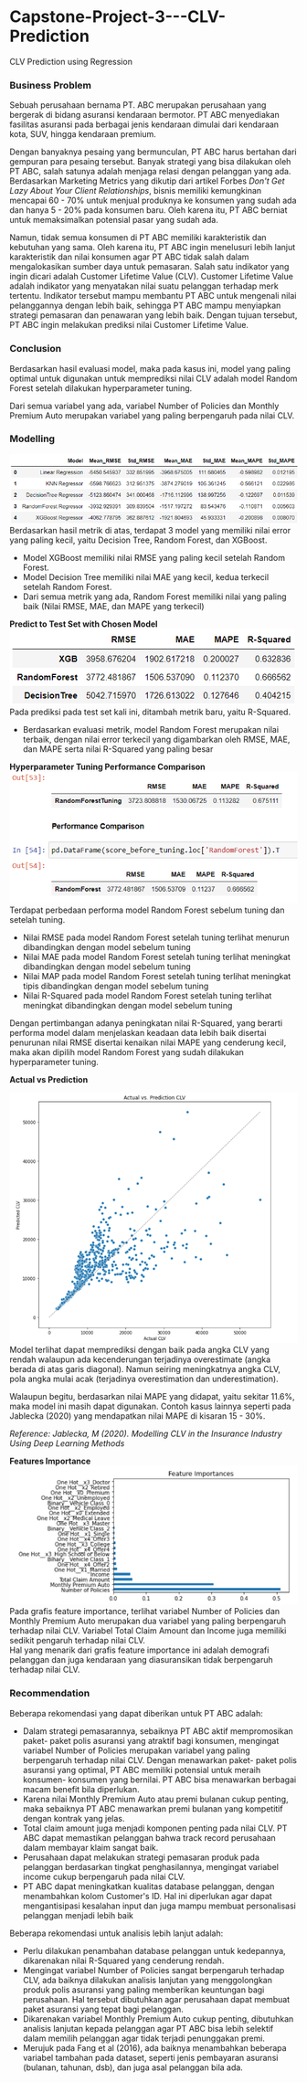 # Capstone-Project-3---CLV-Prediction
CLV Prediction using Regression
### **Business Problem**  
Sebuah perusahaan bernama PT. ABC merupakan perusahaan yang bergerak di bidang asuransi kendaraan bermotor. PT ABC menyediakan fasilitas asuransi pada berbagai jenis kendaraan dimulai dari kendaraan kota, SUV, hingga kendaraan premium.  
  
  
Dengan banyaknya pesaing yang bermunculan, PT ABC harus bertahan dari gempuran para pesaing tersebut. Banyak strategi yang bisa dilakukan oleh PT ABC, salah satunya adalah menjaga relasi dengan pelanggan yang ada. Berdasarkan Marketing Metrics yang dikutip dari artikel Forbes *Don't Get Lazy About Your Client Relationships*, bisnis memiliki kemungkinan mencapai 60 - 70% untuk menjual produknya ke konsumen yang sudah ada dan hanya 5 - 20% pada konsumen baru. Oleh karena itu, PT ABC berniat untuk memaksimalkan potensial pasar yang sudah ada.  

    
Namun, tidak semua konsumen di PT ABC memiliki karakteristik dan kebutuhan yang sama. Oleh karena itu, PT ABC ingin menelusuri lebih lanjut karakteristik dan nilai konsumen agar PT ABC tidak salah dalam mengalokasikan sumber daya untuk pemasaran. Salah satu indikator yang ingin dicari adalah Customer Lifetime Value (CLV). Customer Lifetime Value adalah indikator yang menyatakan nilai suatu pelanggan terhadap merk tertentu. Indikator tersebut mampu membantu PT ABC untuk mengenali nilai pelanggannya dengan lebih baik, sehingga PT ABC mampu menyiapkan strategi pemasaran dan penawaran yang lebih baik. Dengan tujuan tersebut, PT ABC ingin melakukan prediksi nilai Customer Lifetime Value.  
  
### **Conclusion**  
Berdasarkan hasil evaluasi model, maka pada kasus ini, model yang paling optimal untuk digunakan untuk memprediksi nilai CLV adalah model Random Forest setelah dilakukan hyperparameter tuning.  
  
Dari semua variabel yang ada, variabel Number of Policies dan Monthly Premium Auto merupakan variabel yang paling berpengaruh pada nilai CLV.  
  
### **Modelling**  
![alt text](https://github.com/ChrisAntococt471/Capstone-Project-3---CLV-Prediction/blob/main/Model%20Eval.png)  
Berdasarkan hasil metrik di atas, terdapat 3 model yang memiliki nilai error yang paling kecil, yaitu Decision Tree, Random Forest, dan XGBoost.  
- Model XGBoost memiliki nilai RMSE yang paling kecil setelah Random Forest.
- Model Decision Tree memiliki nilai MAE yang kecil, kedua terkecil setelah Random Forest.  
- Dari semua metrik yang ada, Random Forest memiliki nilai yang paling baik (Nilai RMSE, MAE, dan MAPE yang terkecil)  
  
**Predict to Test Set with Chosen Model**  
![alt text](https://github.com/ChrisAntococt471/Capstone-Project-3---CLV-Prediction/blob/main/Model%20Eval1.png)  
Pada prediksi pada test set kali ini, ditambah metrik baru, yaitu R-Squared.  
- Berdasarkan evaluasi metrik, model Random Forest merupakan nilai terbaik, dengan nilai error terkecil yang digambarkan oleh RMSE, MAE, dan MAPE serta nilai R-Squared yang paling besar  
  
**Hyperparameter Tuning Performance Comparison**    
![alt text](https://github.com/ChrisAntococt471/Capstone-Project-3---CLV-Prediction/blob/main/Performance%20comparison.png)  
Terdapat perbedaan performa model Random Forest sebelum tuning dan setelah tuning.  
- Nilai RMSE pada model Random Forest setelah tuning terlihat menurun dibandingkan dengan model sebelum tuning  
- Nilai MAE pada model Random Forest setelah tuning terlihat meningkat dibandingkan dengan model sebelum tuning  
- Nilai MAP pada model Random Forest setelah tuning terlihat meningkat tipis dibandingkan dengan model sebelum tuning  
- Nilai R-Squared pada model Random Forest setelah tuning terlihat meningkat dibandingkan dengan model sebelum tuning  
  
Dengan pertimbangan adanya peningkatan nilai R-Squared, yang berarti performa model dalam menjelaskan keadaan data lebih baik disertai penurunan nilai RMSE disertai kenaikan nilai MAPE yang cenderung kecil, maka akan dipilih model Random Forest yang sudah dilakukan hyperparameter tuning.  
  
**Actual vs Prediction**   
  
![alt text](https://github.com/ChrisAntococt471/Capstone-Project-3---CLV-Prediction/blob/main/Actual%20vs%20Pred.png)  
Model terlihat dapat memprediksi dengan baik pada angka CLV yang rendah walaupun ada kecenderungan terjadinya overestimate (angka berada di atas garis diagonal). Namun seiring meningkatnya angka CLV, pola angka mulai acak (terjadinya overestimation dan underestimation).  
  
Walaupun begitu, berdasarkan nilai MAPE yang didapat, yaitu sekitar 11.6%, maka model ini masih dapat digunakan. Contoh kasus lainnya seperti pada Jablecka (2020) yang mendapatkan nilai MAPE di kisaran 15 - 30%.

*Reference: Jablecka, M (2020). Modelling CLV in the Insurance Industry Using Deep Learning Methods*  
  
**Features Importance**  
![alt text](https://github.com/ChrisAntococt471/Capstone-Project-3---CLV-Prediction/blob/main/Features%20Importance.png)  
Pada grafis feature importance, terlihat variabel Number of Policies dan Monthly Premium Auto merupakan dua variabel yang paling berpengaruh terhadap nilai CLV. Variabel Total Claim Amount dan Income juga memiliki sedikit pengaruh terhadap nilai CLV.  
Hal yang menarik dari grafis feature importance ini adalah demografi pelanggan dan juga kendaraan yang diasuransikan tidak berpengaruh terhadap nilai CLV.
  
### **Recommendation**  
Beberapa rekomendasi yang dapat diberikan untuk PT ABC adalah:  
- Dalam strategi pemasarannya, sebaiknya PT ABC aktif mempromosikan paket- paket polis asuransi yang atraktif bagi konsumen, mengingat variabel Number of Policies merupakan variabel yang paling berpengaruh terhadap nilai CLV. Dengan menawarkan paket- paket polis asuransi yang optimal, PT ABC memiliki potensial untuk meraih konsumen- konsumen yang bernilai. PT ABC bisa menawarkan berbagai macam benefit bila diperlukan.  
- Karena nilai Monthly Premium Auto atau premi bulanan cukup penting, maka sebaiknya PT ABC menawarkan premi bulanan yang kompetitif dengan kontrak yang jelas.  
- Total claim amount juga menjadi komponen penting pada nilai CLV. PT ABC dapat memastikan pelanggan bahwa track record perusahaan dalam membayar klaim sangat baik.  
- Perusahaan dapat melakukan strategi pemasaran produk pada pelanggan berdasarkan tingkat penghasilannya, mengingat variabel income cukup berpengaruh pada nilai CLV.  
- PT ABC dapat meningkatkan kualitas database pelanggan, dengan menambahkan kolom Customer's ID. Hal ini diperlukan agar dapat mengantisipasi kesalahan input dan juga mampu membuat personalisasi pelanggan menjadi lebih baik  

Beberapa rekomendasi untuk analisis lebih lanjut adalah:  
- Perlu dilakukan penambahan database pelanggan untuk kedepannya, dikarenakan nilai R-Squared yang cenderung rendah.  
- Mengingat variabel Number of Policies sangat berpengaruh terhadap CLV, ada baiknya dilakukan analisis lanjutan yang menggolongkan produk polis asuransi yang paling memberikan keuntungan bagi perusahaan. Hal tersebut dibutuhkan agar perusahaan dapat membuat paket asuransi yang tepat bagi pelanggan.  
- Dikarenakan variabel Monthly Premium Auto cukup penting, dibutuhkan analisis lanjutan kepada pelanggan agar PT ABC bisa lebih selektif dalam memilih pelanggan agar tidak terjadi penunggakan premi.  
- Merujuk pada Fang et al (2016), ada baiknya menambahkan beberapa variabel tambahan pada dataset, seperti jenis pembayaran asuransi (bulanan, tahunan, dsb), dan juga asal pelanggan bila ada.
